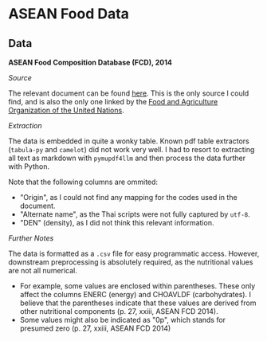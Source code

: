 # ASEAN Food Data

## Data

**ASEAN Food Composition Database (FCD), 2014**

_Source_

The relevant document can be found [here](https://inmu.mahidol.ac.th/aseanfoods/doc/OnlineASEAN_FCD_V1_2014.pdf). This is the only source I could find, and is also the only one linked by the [Food and Agriculture Organization of the United Nations](https://www.fao.org/infoods/infoods/tables-and-databases/asia/en/).

_Extraction_

The data is embedded in quite a wonky table. Known pdf table extractors (`tabula-py` and `camelot`) did not work very well. I had to resort to extracting all text as markdown with `pymupdf4llm` and then process the data further with Python. 

Note that the following columns are ommited:
- "Origin", as I could not find any mapping for the codes used in the document.
- "Alternate name", as the Thai scripts were not fully captured by `utf-8`. 
- "DEN" (density), as I did not think this relevant information.

_Further Notes_

The data is formatted as a `.csv` file for easy programmatic access. However, downstream preprocessing is absolutely required, as the nutritional values are not all numerical. 
- For example, some values are enclosed within parentheses. These only affect the columns ENERC (energy) and CHOAVLDF (carbohydrates). I believe that the parentheses indicate that these values are derived from other nutritional components (p. 27, xxiii, ASEAN FCD 2014).
- Some values might also be indicated as "0p", which stands for presumed zero (p. 27, xxiii, ASEAN FCD 2014)

